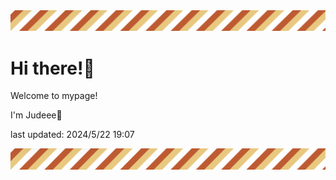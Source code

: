 <!-- Header image -->
<img src="./pokemon/pokemon_35.png" width="1000">

# Hi there!👋

Welcome to mypage!

I'm Judeee🐷

last updated: 2024/5/22 19:07

<!-- Footer image -->
<img src="./pokemon/pokemon_35.png" width="1000">
